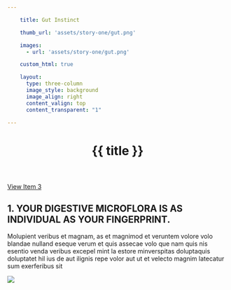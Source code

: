 ```yaml
---

    title: Gut Instinct

    thumb_url: 'assets/story-one/gut.png'

    images:
      - url: 'assets/story-one/gut.png'

    custom_html: true

    layout:
      type: three-column
      image_style: background
      image_align: right
      content_valign: top
      content_transparent: "1"

---
```


<div class="content">
  <header>
    <div class="wrapper">
      <h1 class="title">{{ title }}</h1>
    </div>
  </header>

  <div class="body">
    <a class="button outline small" href="#slideOne" data-overlay='false' data-app-view="layer">View Item 3</a>
  </div>

  <article id="slideOne" class="page stack">
    <div class="content">
      <h2>1. YOUR DIGESTIVE MICROFLORA IS AS INDIVIDUAL AS YOUR FINGERPRINT.</h2>
      <p>Molupient veribus et magnam, as et magnimod et veruntem volore volo blandae nulland eseque verum et quis assecae volo que nam quis nis esentio venda veribus excepel mint la estore minverspitas doluptaquis doluptatet hil ius de aut ilignis repe volor aut ut et velecto magnim latecatur sum exerferibus sit</p>
    </div>
  </article>
</div>

<img class="gut" src="assets/story-one/gut.png" data-original data-media-id="images:1">
